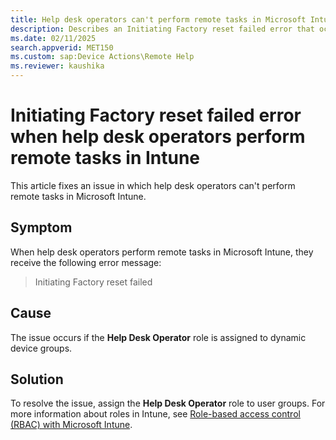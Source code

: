 ```yaml
---
title: Help desk operators can't perform remote tasks in Microsoft Intune
description: Describes an Initiating Factory reset failed error that occurs when Intune help desk operators perform remote tasks.
ms.date: 02/11/2025
search.appverid: MET150
ms.custom: sap:Device Actions\Remote Help
ms.reviewer: kaushika
---
```

# Initiating Factory reset failed error when help desk operators perform remote tasks in Intune

This article fixes an issue in which help desk operators can't perform remote tasks in Microsoft Intune.

## Symptom

When help desk operators perform remote tasks in Microsoft Intune, they receive the following error message:

> Initiating Factory reset failed

## Cause

The issue occurs if the **Help Desk Operator** role is assigned to dynamic device groups.

## Solution

To resolve the issue, assign the **Help Desk Operator** role to user groups. For more information about roles in Intune, see [Role-based access control (RBAC) with Microsoft Intune](/mem/intune/fundamentals/role-based-access-control).
